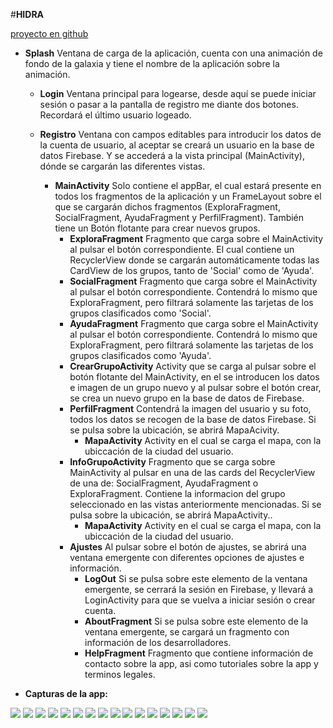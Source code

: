 #**HIDRA**

[proyecto en github](https://github.com/carlokg/com.car_pa_ra.hidra.git)


* **Splash** Ventana de carga de la aplicación, cuenta con una animación de fondo de la galaxia 
y tiene el nombre de la aplicación sobre la animación.

    * **Login** Ventana principal para logearse, desde aquí se puede iniciar sesión o pasar a la
     pantalla de registro me diante dos botones. Recordará el último usuario logeado.
     
    * **Registro** Ventana con campos editables para introducir los datos de la cuenta de usuario, 
        al aceptar se creará un usuario en la base de datos Firebase. Y se accederá a la vista
        principal (MainActivity), dónde se cargarán las diferentes vistas.
        * **MainActivity** Solo contiene el appBar, el cual estará presente en todos los
        fragmentos de la aplicación y un FrameLayout sobre el que se cargarán dichos fragmentos
        (ExploraFragment, SocialFragment, AyudaFragment y PerfilFragment).
        También tiene un Botón flotante para crear nuevos grupos.
            *  **ExploraFragment** Fragmento que carga sobre el MainActivity al pulsar el botón
            correspondiente. El cual contiene un RecyclerView donde se cargarán 
            automáticamente todas las CardView de los grupos, tanto de 'Social' como de 'Ayuda'. 
            *  **SocialFragment** Fragmento que carga sobre el MainActivity al pulsar el botón
            correspondiente. Contendrá lo mismo que ExploraFragment, pero filtrará solamente
            las tarjetas de los grupos clasificados como 'Social'.
            *  **AyudaFragment**  Fragmento que carga sobre el MainActivity al pulsar el botón
            correspondiente. Contendrá lo mismo que ExploraFragment, pero filtrará solamente
            las tarjetas de los grupos clasificados como 'Ayuda'.
            *  **CrearGrupoActivity**  Activity que se carga al pulsar sobre el botón flotante
            del MainActivity, en el se introducen los datos e imagen de un grupo nuevo y
            al pulsar sobre el botón crear, se crea un nuevo grupo en la base de datos de Firebase.
            *  **PerfilFragment** Contendrá la imagen del usuario y su foto, todos los datos
            se recogen de la base de datos Firebase. Si se pulsa sobre la ubicación, se abrirá
            MapaAcivity.
                *  **MapaActivity** Activity en el cual se carga el mapa, con la ubiccación
                            de la ciudad del usuario.
            *  **InfoGrupoActivity** Fragmento que se carga sobre MainActivity al pulsar en una de
             las cards del RecyclerView de una de: SocialFragment, AyudaFragment o ExploraFragment.
             Contiene la informacion del grupo seleccionado en las vistas anteriormente mencionadas.
             Si se pulsa sobre la ubicación, se abrirá MapaActivity..
                *  **MapaActivity** Activity en el cual se carga el mapa, con la ubiccación
                de la ciudad del usuario.
            *  **Ajustes** Al pulsar sobre el botón de ajustes, se abrirá una ventana emergente
            con diferentes opciones de ajustes e información.
                *  **LogOut** Si se pulsa sobre este elemento de la ventana emergente, se
                cerrará la sesión en Firebase, y llevará a LoginActivity para que se vuelva a 
                iniciar sesión o crear cuenta.
                *  **AboutFragment** Si se pulsa sobre este elemento de la ventana emergente,
                se cargará un fragmento con información de los desarrolladores.
                *  **HelpFragment** Fragmento que contiene información de contacto sobre la app,
                asi como tutoriales sobre la app y terminos legales.
                
*    **Capturas de la app:**

![](img/sc_hidra_splash.png)  ![](img/Login.png)  ![](img/Registro.png)  ![](img/Explora.png)
![](img/CrearGrupo.png)  ![](img/Social.png)  ![](img/Ayuda.png)  ![](img/GrupoCorrer.png)
![](img/GrupoJardinero.png)   ![](img/GrupoYoga.png)  ![](img/GrupoMecanico.png)  ![](img/Perfil.png)
![](img/mapa1.png)  ![](img/Ajustes.png)  ![](img/About.png)  ![](img/Help.png)
